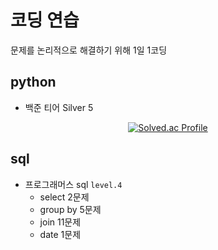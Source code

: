 # 코딩 연습
문제를 논리적으로 해결하기 위해 1일 1코딩

## python
- 백준 티어 Silver 5

<div align="center">

[![Solved.ac Profile](http://mazassumnida.wtf/api/v2/generate_badge?boj=codcod)](https://solved.ac/codcod/)

</div>

## sql
- 프로그래머스 sql `level.4`
    - select 2문제
    - group by 5문제
    - join 11문제
    - date 1문제